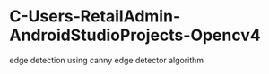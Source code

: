 # C-Users-RetailAdmin-AndroidStudioProjects-Opencv4
edge detection using canny edge detector algorithm
